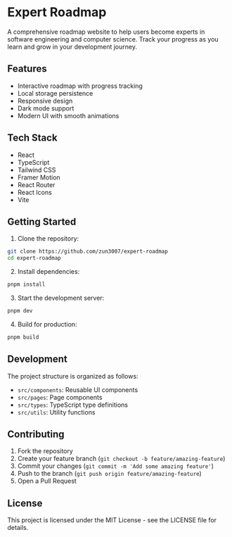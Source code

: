 # Expert Roadmap

A comprehensive roadmap website to help users become experts in software engineering and computer science. Track your progress as you learn and grow in your development journey.

## Features

- Interactive roadmap with progress tracking
- Local storage persistence
- Responsive design
- Dark mode support
- Modern UI with smooth animations

## Tech Stack

- React
- TypeScript
- Tailwind CSS
- Framer Motion
- React Router
- React Icons
- Vite

## Getting Started

1. Clone the repository:

```bash
git clone https://github.com/zun3007/expert-roadmap
cd expert-roadmap
```

2. Install dependencies:

```bash
pnpm install
```

3. Start the development server:

```bash
pnpm dev
```

4. Build for production:

```bash
pnpm build
```

## Development

The project structure is organized as follows:

- `src/components`: Reusable UI components
- `src/pages`: Page components
- `src/types`: TypeScript type definitions
- `src/utils`: Utility functions

## Contributing

1. Fork the repository
2. Create your feature branch (`git checkout -b feature/amazing-feature`)
3. Commit your changes (`git commit -m 'Add some amazing feature'`)
4. Push to the branch (`git push origin feature/amazing-feature`)
5. Open a Pull Request

## License

This project is licensed under the MIT License - see the LICENSE file for details.

